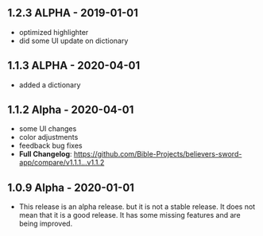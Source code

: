 ## 1.2.3 ALPHA - 2019-01-01
- optimized highlighter
- did some UI update on dictionary

## 1.1.3 ALPHA - 2020-04-01
- added a dictionary

## 1.1.2 Alpha - 2020-04-01
- some UI changes
- color adjustments
- feedback bug fixes
- **Full Changelog**: https://github.com/Bible-Projects/believers-sword-app/compare/v1.1.1...v1.1.2

## 1.0.9 Alpha - 2020-01-01
- This release is an alpha release. but it is not a stable release. It does not mean that it is a good release. It has some missing features and are being improved.